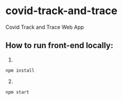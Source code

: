 # covid-track-and-trace

Covid Track and Trace Web App

## How to run front-end locally:

1.
```
npm install
```
2.
```
npm start
```
